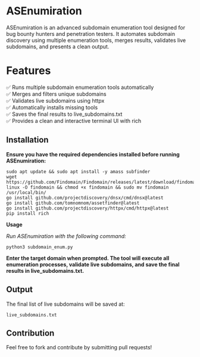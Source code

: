 # ASEnumiration

ASEnumiration is an advanced subdomain enumeration tool designed for bug bounty hunters and penetration testers. It automates subdomain discovery using multiple enumeration tools, merges results, validates live subdomains, and presents a clean output.

# Features

✅ Runs multiple subdomain enumeration tools automatically <br>
✅ Merges and filters unique subdomains<br>
✅ Validates live subdomains using httpx<br>
✅ Automatically installs missing tools<br>
✅ Saves the final results to live_subdomains.txt<br>
✅ Provides a clean and interactive terminal UI with rich<br>

## Installation

**Ensure you have the required dependencies installed before running ASEnumiration:**

```
sudo apt update && sudo apt install -y amass subfinder
wget https://github.com/Findomain/Findomain/releases/latest/download/findomain-linux -O findomain && chmod +x findomain && sudo mv findomain /usr/local/bin/
go install github.com/projectdiscovery/dnsx/cmd/dnsx@latest
go install github.com/tomnomnom/assetfinder@latest
go install github.com/projectdiscovery/httpx/cmd/httpx@latest
pip install rich
```

**Usage**

*Run ASEnumiration with the following command:*

`python3 subdomain_enum.py`

**Enter the target domain when prompted. The tool will execute all enumeration processes, validate live subdomains, and save the final results in live_subdomains.txt.**

## Output

The final list of live subdomains will be saved at:

`live_subdomains.txt`


## Contribution

Feel free to fork and contribute by submitting pull requests!
